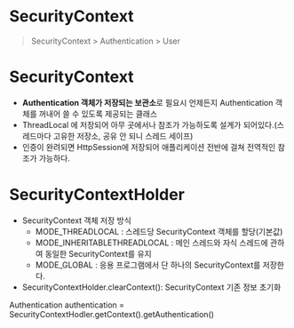 SecurityContext
================
> SecurityContext > Authentication > User   

# SecurityContext 
* **Authentication 객체가 저장되는 보관소**로 필요시 언제든지 Authentication 객체를 꺼내어 쓸 수 있도록 제공되는 클래스   
* ThreadLocal 에 저장되어 아무 곳에서나 참조가 가능하도록 설계가 되어있다.(스레드마다 고유한 저장소, 공유 안 되니 스레드 세이프)           
* 인증이 완려되면 HttpSession에 저장되어 애플리케이션 전반에 걸쳐 전역적인 참조가 가능하다.        
        
# SecurityContextHolder      
* SecurityContext 객체 저장 방식       
    * MODE_THREADLOCAL : 스레드당 SecurityContext 객체를 할당(기본값)          
    * MODE_INHERITABLETHREADLOCAL : 메인 스레드와 자식 스레드에 관하여 동일한 SecurityContext를 유지           
    * MODE_GLOBAL : 응용 프로그램에서 단 하나의 SecurityContext를 저장한다.         
* SecurityContextHolder.clearContext(): SecurityContext 기존 정보 초기화        
   
Authentication authentication = SecurityContextHodler.getContext().getAuthentication()    
